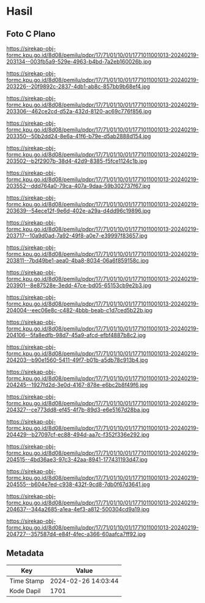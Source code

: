 # Hasil

## Foto C Plano

https://sirekap-obj-formc.kpu.go.id/8d08/pemilu/pdpr/17/71/01/10/01/1771011001013-20240219-203134--003fb5a9-529e-4963-b4bd-7a2eb160026b.jpg

https://sirekap-obj-formc.kpu.go.id/8d08/pemilu/pdpr/17/71/01/10/01/1771011001013-20240219-203226--20f9892c-2837-4db1-ab8c-857bb9b68ef4.jpg

https://sirekap-obj-formc.kpu.go.id/8d08/pemilu/pdpr/17/71/01/10/01/1771011001013-20240219-203306--462ce2cd-d52a-432d-8120-ac69c776f856.jpg

https://sirekap-obj-formc.kpu.go.id/8d08/pemilu/pdpr/17/71/01/10/01/1771011001013-20240219-203350--50b2dd24-8e6a-41f6-b79e-d5ab2888d154.jpg

https://sirekap-obj-formc.kpu.go.id/8d08/pemilu/pdpr/17/71/01/10/01/1771011001013-20240219-203502--b2f2907b-38d4-42d9-8385-f5fce1124c1b.jpg

https://sirekap-obj-formc.kpu.go.id/8d08/pemilu/pdpr/17/71/01/10/01/1771011001013-20240219-203552--ddd764a0-79ca-407a-9daa-59b302737f67.jpg

https://sirekap-obj-formc.kpu.go.id/8d08/pemilu/pdpr/17/71/01/10/01/1771011001013-20240219-203639--54ece12f-9e6d-402e-a29a-d4dd96c19896.jpg

https://sirekap-obj-formc.kpu.go.id/8d08/pemilu/pdpr/17/71/01/10/01/1771011001013-20240219-203717--10a9d0ad-7a92-49f8-a0e7-e39997f83657.jpg

https://sirekap-obj-formc.kpu.go.id/8d08/pemilu/pdpr/17/71/01/10/01/1771011001013-20240219-203811--7bd49be1-aea0-4ba8-8034-06a6f859158c.jpg

https://sirekap-obj-formc.kpu.go.id/8d08/pemilu/pdpr/17/71/01/10/01/1771011001013-20240219-203901--8e87528e-3edd-47ce-bd05-65153cb9e2b3.jpg

https://sirekap-obj-formc.kpu.go.id/8d08/pemilu/pdpr/17/71/01/10/01/1771011001013-20240219-204004--eec06e8c-c482-4bbb-beab-c1d7ced5b22b.jpg

https://sirekap-obj-formc.kpu.go.id/8d08/pemilu/pdpr/17/71/01/10/01/1771011001013-20240219-204106--5fa8edfb-98d7-45a9-afcd-efbf4887b8c2.jpg

https://sirekap-obj-formc.kpu.go.id/8d08/pemilu/pdpr/17/71/01/10/01/1771011001013-20240219-204203--b90e1560-5411-49f7-b01b-a5db78c913b4.jpg

https://sirekap-obj-formc.kpu.go.id/8d08/pemilu/pdpr/17/71/01/10/01/1771011001013-20240219-204245--1927fd2d-3e0d-4167-878e-e6bc2b8f49f6.jpg

https://sirekap-obj-formc.kpu.go.id/8d08/pemilu/pdpr/17/71/01/10/01/1771011001013-20240219-204327--ce773dd8-ef45-4f7b-89d3-e6e5167d28ba.jpg

https://sirekap-obj-formc.kpu.go.id/8d08/pemilu/pdpr/17/71/01/10/01/1771011001013-20240219-204429--b27097cf-ec88-494d-aa7c-f352f336e292.jpg

https://sirekap-obj-formc.kpu.go.id/8d08/pemilu/pdpr/17/71/01/10/01/1771011001013-20240219-204515--4bd36ae3-97c3-42aa-8941-177431193d47.jpg

https://sirekap-obj-formc.kpu.go.id/8d08/pemilu/pdpr/17/71/01/10/01/1771011001013-20240219-204555--b604e7ed-c938-432f-9cd8-7db0f67d3641.jpg

https://sirekap-obj-formc.kpu.go.id/8d08/pemilu/pdpr/17/71/01/10/01/1771011001013-20240219-204637--344a2685-a1ea-4ef3-a812-500304cd9a19.jpg

https://sirekap-obj-formc.kpu.go.id/8d08/pemilu/pdpr/17/71/01/10/01/1771011001013-20240219-204727--357587d4-e84f-4fec-a366-60aafca7ff92.jpg


## Metadata

| Key        | Value               |
| ---------- | ------------------- |
| Time Stamp | 2024-02-26 14:03:44 |
| Kode Dapil | 1701                |



